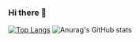 ### Hi there 👋

[![Top Langs](https://github-readme-stats.vercel.app/api/top-langs/?username=u-egg)](https://github.com/anuraghazra/github-readme-stats)
![Anurag's GitHub stats](https://github-readme-stats.vercel.app/api?username=u-egg&&show_icons=true&theme=default)

<!--
**u-egg/u-egg** is a ✨ _special_ ✨ repository because its `README.md` (this file) appears on your GitHub profile.

Here are some ideas to get you started:

- 🔭 I’m currently working on ...
- 🌱 I’m currently learning ...
- 👯 I’m looking to collaborate on ...
- 🤔 I’m looking for help with ...
- 💬 Ask me about ...
- 📫 How to reach me: ...
- 😄 Pronouns: ...
- ⚡ Fun fact: ...
-->
